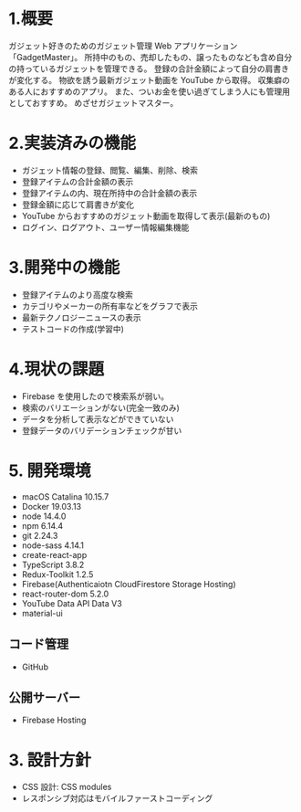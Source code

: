 # 1.概要

ガジェット好きのためのガジェット管理 Web アプリケーション「GadgetMaster」。
所持中のもの、売却したもの、譲ったものなども含め自分の持っているガジェットを管理できる。
登録の合計金額によって自分の肩書きが変化する。
物欲を誘う最新ガジェット動画を YouTube から取得。
収集癖のある人におすすめのアプリ。
また、ついお金を使い過ぎてしまう人にも管理用としておすすめ。
めざせガジェットマスター。

# 2.実装済みの機能

- ガジェット情報の登録、閲覧、編集、削除、検索
- 登録アイテムの合計金額の表示
- 登録アイテムの内、現在所持中の合計金額の表示
- 登録金額に応じて肩書きが変化
- YouTube からおすすめのガジェット動画を取得して表示(最新のもの)
- ログイン、ログアウト、ユーザー情報編集機能

# 3.開発中の機能

- 登録アイテムのより高度な検索
- カテゴリやメーカーの所有率などをグラフで表示
- 最新テクノロジーニュースの表示
- テストコードの作成(学習中)

# 4.現状の課題

- Firebase を使用したので検索系が弱い。
- 検索のバリエーションがない(完全一致のみ)
- データを分析して表示などができていない
- 登録データのバリデーションチェックが甘い

# 5. 開発環境

- macOS Catalina 10.15.7
- Docker 19.03.13
- node 14.4.0
- npm 6.14.4
- git 2.24.3
- node-sass 4.14.1
- create-react-app
- TypeScript 3.8.2
- Redux-Toolkit 1.2.5
- Firebase(Authenticaiotn CloudFirestore Storage Hosting)
- react-router-dom 5.2.0
- YouTube Data API Data V3
- material-ui

## コード管理

- GitHub

## 公開サーバー

- Firebase Hosting

# 3. 設計方針

- CSS 設計: CSS modules
- レスポンシブ対応はモバイルファーストコーディング
